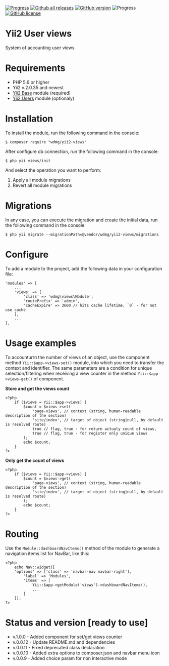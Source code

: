[![Progress](https://img.shields.io/badge/required-Yii2_v2.0.35-blue.svg)](https://packagist.org/packages/yiisoft/yii2)
[![Github all releases](https://img.shields.io/github/downloads/wdmg/yii2-views/total.svg)](https://GitHub.com/wdmg/yii2-views/releases/)
[![GitHub version](https://badge.fury.io/gh/wdmg/yii2-views.svg)](https://github.com/wdmg/yii2-views)
![Progress](https://img.shields.io/badge/progress-ready_to_use-green.svg)
[![GitHub license](https://img.shields.io/github/license/wdmg/yii2-views.svg)](https://github.com/wdmg/yii2-views/blob/master/LICENSE)

# Yii2 User views
System of accounting user views

# Requirements 
* PHP 5.6 or higher
* Yii2 v.2.0.35 and newest
* [Yii2 Base](https://github.com/wdmg/yii2-base) module (required)
* [Yii2 Users](https://github.com/wdmg/yii2-users) module (optionaly)

# Installation
To install the module, run the following command in the console:

`$ composer require "wdmg/yii2-views"`

After configure db connection, run the following command in the console:

`$ php yii views/init`

And select the operation you want to perform:
  1) Apply all module migrations
  2) Revert all module migrations

# Migrations
In any case, you can execute the migration and create the initial data, run the following command in the console:

`$ php yii migrate --migrationPath=@vendor/wdmg/yii2-views/migrations`

# Configure
To add a module to the project, add the following data in your configuration file:

    'modules' => [
        ...
        'views' => [
            'class' => 'wdmg\views\Module',
            'routePrefix' => 'admin',
            'cacheExpire' => 3600 // hits cache lifetime, `0` - for not use cache
        ],
        ...
    ],
    
# Usage examples
To accountштп the number of views of an object, use the component method `Yii::$app->views-set()` module, into which you need to transfer the context and identifier. The same parameters are a condition for unique selection/filtering when receiving a view counter in the method `Yii::$app->views-get()` of component.

**Store and get the views count**

    <?php
        if ($views = Yii::$app->views) {
            $count = $views->set(
                'page-views', // context (string, human-readable description of the section)
                'site/index', // target of object (string|null, by default is resolved route)
                true // flag, true - for return actualy count of views,
                true // flag, true - for register only unique views
            );
            echo $count;
        }
    ?>
    
**Only get the count of views**

    <?php
        if ($views = Yii::$app->views) {
            $count = $views->get(
                'page-views', // context (string, human-readable description of the section)
                'site/index', // target of object (string|null, by default is resolved route)
            );
            echo $count;
        }
    ?>
    
# Routing
Use the `Module::dashboardNavItems()` method of the module to generate a navigation items list for NavBar, like this:

    <?php
        echo Nav::widget([
        'options' => ['class' => 'navbar-nav navbar-right'],
            'label' => 'Modules',
            'items' => [
                Yii::$app->getModule('views')->dashboardNavItems(),
                ...
            ]
        ]);
    ?>

# Status and version [ready to use]
* v.1.0.0 - Added component for set/get views counter
* v.0.0.12 - Update README.md and dependencies
* v.0.0.11 - Fixed deprecated class declaration
* v.0.0.10 - Added extra options to composer.json and navbar menu icon
* v.0.0.9 - Added choice param for non interactive mode